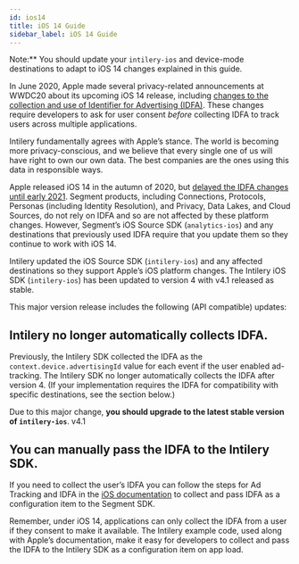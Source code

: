 ```yaml
---
id: ios14
title: iOS 14 Guide
sidebar_label: iOS 14 Guide
---
```


Note:** You should update your `intilery-ios` and device-mode destinations to adapt to iOS 14 changes explained in this guide.

In June 2020, Apple made several privacy-related announcements at WWDC20 about its upcoming iOS 14 release, including [changes to the collection and use of Identifier for Advertising (IDFA)](https://developer.apple.com/app-store/user-privacy-and-data-use/). These changes require developers to ask for user consent *before* collecting IDFA to track users across multiple applications.

Intilery fundamentally agrees with Apple’s stance. The world is becoming more privacy-conscious, and we believe that every single one of us will have right to own our own data. The best companies are the ones using this data in responsible ways.

Apple released iOS 14 in the autumn of 2020, but [delayed the IDFA changes until early 2021](https://developer.apple.com/news/?id=hx9s63c5&1599152522). Segment products, including Connections, Protocols, Personas (including Identity Resolution), and Privacy, Data Lakes, and Cloud Sources, do not rely on IDFA and so are not affected by these platform changes. However, Segment’s iOS Source SDK (`analytics-ios`) and any destinations that previously used IDFA require that you update them so they continue to work with iOS 14.

Intilery updated the iOS Source SDK (`intilery-ios`) and any affected destinations so they support Apple’s iOS platform changes. The Intilery iOS SDK (`intilery-ios`) has been updated to version 4 with v4.1 released as stable.

This major version release includes the following (API compatible) updates:

## Intilery no longer automatically collects IDFA.

Previously, the Intilery SDK collected the IDFA as the `context.device.advertisingId` value for each event if the user enabled ad-tracking. The Intilery SDK no longer automatically collects the IDFA after version 4. (If your implementation requires the IDFA for compatibility with specific destinations, see the section below.)

Due to this major change, **you should upgrade to the latest stable version of `intilery-ios`**. v4.1

## You can manually pass the IDFA to the Intilery SDK.

If you need to collect the user’s IDFA you can follow the steps for Ad Tracking and IDFA in the [iOS documentation](./ios#ad-tracking-and-idfa) to collect and pass IDFA as a configuration item to the Segment SDK.

Remember, under iOS 14, applications can only collect the IDFA from a user if they consent to make it available. The Intilery example code, used along with Apple’s documentation, make it easy for developers to collect and pass the IDFA to the Intilery SDK as a configuration item on app load.

